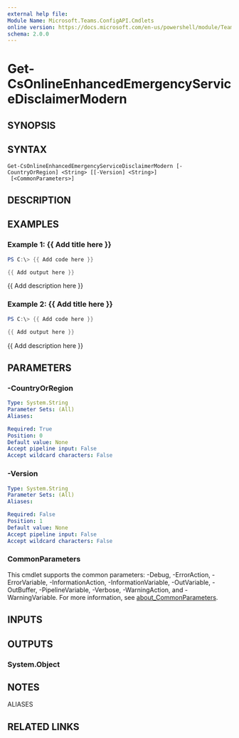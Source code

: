 ```yaml
---
external help file:
Module Name: Microsoft.Teams.ConfigAPI.Cmdlets
online version: https://docs.microsoft.com/en-us/powershell/module/Teams/get-csonlineenhancedemergencyservicedisclaimermodern
schema: 2.0.0
---
```


# Get-CsOnlineEnhancedEmergencyServiceDisclaimerModern

## SYNOPSIS


## SYNTAX

```
Get-CsOnlineEnhancedEmergencyServiceDisclaimerModern [-CountryOrRegion] <String> [[-Version] <String>]
 [<CommonParameters>]
```

## DESCRIPTION


## EXAMPLES

### Example 1: {{ Add title here }}
```powershell
PS C:\> {{ Add code here }}

{{ Add output here }}
```

{{ Add description here }}

### Example 2: {{ Add title here }}
```powershell
PS C:\> {{ Add code here }}

{{ Add output here }}
```

{{ Add description here }}

## PARAMETERS

### -CountryOrRegion


```yaml
Type: System.String
Parameter Sets: (All)
Aliases:

Required: True
Position: 0
Default value: None
Accept pipeline input: False
Accept wildcard characters: False
```

### -Version


```yaml
Type: System.String
Parameter Sets: (All)
Aliases:

Required: False
Position: 1
Default value: None
Accept pipeline input: False
Accept wildcard characters: False
```

### CommonParameters
This cmdlet supports the common parameters: -Debug, -ErrorAction, -ErrorVariable, -InformationAction, -InformationVariable, -OutVariable, -OutBuffer, -PipelineVariable, -Verbose, -WarningAction, and -WarningVariable. For more information, see [about_CommonParameters](http://go.microsoft.com/fwlink/?LinkID=113216).

## INPUTS

## OUTPUTS

### System.Object

## NOTES

ALIASES

## RELATED LINKS

